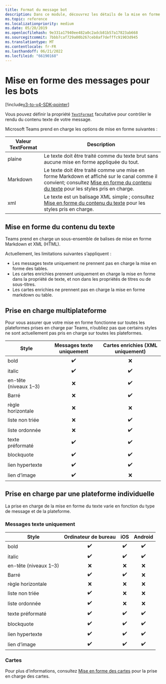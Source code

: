 ```yaml
---
title: Format du message bot
description: Dans ce module, découvrez les détails de la mise en forme des messages de bot
ms.topic: reference
ms.localizationpriority: medium
ms.date: 05/20/2019
ms.openlocfilehash: 9e331a17940ee482a0c2adcb81b57a17823ab668
ms.sourcegitcommit: 7bbb7caf729a00b267ceb8af7defffc91903d945
ms.translationtype: MT
ms.contentlocale: fr-FR
ms.lasthandoff: 06/21/2022
ms.locfileid: "66190168"
---
```

# <a name="message-formatting-for-bots"></a>Mise en forme des messages pour les bots

[!include[v3-to-v4-SDK-pointer](~/includes/v3-to-v4-pointer-bots.md)]

Vous pouvez définir la propriété [`TextFormat`](/bot-framework/dotnet/bot-builder-dotnet-create-messages#customizing-a-message) facultative pour contrôler le rendu du contenu texte de votre message.

Microsoft Teams prend en charge les options de mise en forme suivantes :

| Valeur TextFormat | Description |
| --- | --- |
| plaine | Le texte doit être traité comme du texte brut sans aucune mise en forme appliquée du tout. |
| Markdown | Le texte doit être traité comme une mise en forme Markdown et affiché sur le canal comme il convient; consultez [Mise en forme du contenu du texte](#formatting-text-content) pour les styles pris en charge. |
| xml | Le texte est un balisage XML simple ; consultez [Mise en forme du contenu du texte](#formatting-text-content) pour les styles pris en charge. |

## <a name="formatting-text-content"></a>Mise en forme du contenu du texte

Teams prend en charge un sous-ensemble de balises de mise en forme Markdown et XML (HTML).

Actuellement, les limitations suivantes s’appliquent :

* Les messages texte uniquement ne prennent pas en charge la mise en forme des tables.
* Les cartes enrichies prennent uniquement en charge la mise en forme dans la propriété de texte, et non dans les propriétés de titres ou de sous-titres.
* Les cartes enrichies ne prennent pas en charge la mise en forme markdown ou table.

## <a name="cross-platform-support"></a>Prise en charge multiplateforme

Pour vous assurer que votre mise en forme fonctionne sur toutes les plateformes prises en charge par Teams, n’oubliez pas que certains styles ne sont actuellement pas pris en charge sur toutes les plateformes.

| Style                     | Messages texte uniquement | Cartes enrichies (XML uniquement) |
| ---                       | :---: | :---: |
| bold                      | ✔️️ | ❌ |
| italic                    | ✔️ | ✔️ |
| en-tête (niveaux 1&ndash;3) | ❌ | ✔️ |
| Barré             | ❌ | ✔️ |
| règle horizontale           | ❌ | ❌ |
| liste non triée            | ❌ | ✔️ |
| liste ordonnée              | ❌ | ✔️ |
| texte préformaté         | ✔️ | ✔️ |
| blockquote                | ✔️ | ✔️ |
| lien hypertexte                 | ✔️ | ✔️ |
| lien d’image                | ✔️ | ❌ |

## <a name="support-by-individual-platform"></a>Prise en charge par une plateforme individuelle

La prise en charge de la mise en forme du texte varie en fonction du type de message et de la plateforme.

### <a name="text-only-messages"></a>Messages texte uniquement

| Style                     | Ordinateur de bureau | iOS | Android |
| ---                       | :---: | :---: | :---: |
| bold                      | ✔️ | ✔️ | ✔️ |
| italic                    | ✔️ | ✔️ | ✔️ |
| en-tête (niveaux 1&ndash;3) | ❌ | ❌ | ❌ |
| Barré             | ✔️ | ✔️ | ❌ |
| règle horizontale           | ❌ | ❌ | ❌ |
| liste non triée            | ✔️ | ❌ | ❌ |
| liste ordonnée              | ✔️ | ❌ | ❌ |
| texte préformaté         | ✔️ | ✔️ | ✔️ |
| blockquote                | ✔️ | ✔️ | ✔️ |
| lien hypertexte                 | ✔️ | ✔️ | ✔️ |
| lien d’image                | ✔️ | ✔️ | ✔️ |

### <a name="cards"></a>Cartes

Pour plus d’informations, consultez [Mise en forme des cartes](~/task-modules-and-cards/cards/cards-format.md) pour la prise en charge des cartes.
